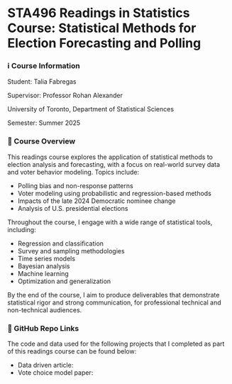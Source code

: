 # STA496 Readings in Statistics Course: Statistical Methods for Election Forecasting and Polling

### ℹ️ Course Information
Student: Talia Fabregas 

Supervisor: Professor Rohan Alexander

University of Toronto, Department of Statistical Sciences

Semester: Summer 2025

### 📝 Course Overview
This readings course explores the application of statistical methods to election analysis and forecasting, with a focus on real-world survey data and voter behavior modeling. Topics include:

- Polling bias and non-response patterns
- Voter modeling using probabilistic and regression-based methods
- Impacts of the late 2024 Democratic nominee change
- Analysis of U.S. presidential elections
  
Throughout the course, I engage with a wide range of statistical tools, including:
- Regression and classification
- Survey and sampling methodologies
- Time series models
- Bayesian analysis
- Machine learning
- Optimization and generalization

By the end of the course, I aim to produce deliverables that demonstrate statistical rigor and strong communication, for professional technical and non-technical audiences.

### 🔗 GitHub Repo Links
The code and data used for the following projects that I completed as part of this readings course can be found below:
- Data driven article:
- Vote choice model paper:


